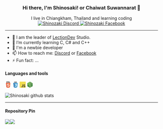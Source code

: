 <h3 align="center">Hi there, I'm Shinosaki! or Chaiwat Suwannarat 👋</h3>
<p align='center'>
  I live in Chiangkham, Thailand and learning coding
  <br/>
  <a href="https://discord.gg/VK4k3Br">
    <img alt="Shinozaki Discord" width="21px" src="https://raw.githubusercontent.com/anuraghazra/anuraghazra/master/assets/discord-round.svg" />
  </a>
  <a href="https://www.facebook.com/ChaiwatSuwannarat">
    <img alt="Shinozaki Facebook" width="21px" src="https://www.easysends.com/images/editor/facebook-512.png" />
  </a>
<p/>
 
<hr/>

<!--
**StefanyVasc/StefanyVasc** is a ✨ _special_ ✨ repository because its `README.md` (this file) appears on your GitHub profile.

Here are some ideas to get you started:

- 🔭 I’m currently working on ...
- 🌱 I’m currently learning ...
- 👯 I’m looking to collaborate on ...
- 🤔 I’m looking for help with ...
- 💬 Ask me about ...
- 📫 How to reach me: ...
- 😄 Pronouns: ...
- ⚡ Fun fact: ...
-->

- 👑 I am the leader of [LectionDev](https://lectiondev.web.app) Studio.
- 🌱 I’m currently learning C, C# and C++
- 📖 I'm a newbie developer
- 📫 How to reach me: [Discord](https://discord.gg/7B52BTf) or [Facebook](https://www.facebook.com/ChaiwatSuwannarat)
- ⚡ Fun fact: ...

#### Languages and tools
<code><img height="20" src="https://raw.githubusercontent.com/github/explore/80688e429a7d4ef2fca1e82350fe8e3517d3494d/topics/html/html.png" /></code>
<code><img height="20" src="https://raw.githubusercontent.com/github/explore/5c058a388828bb5fde0bcafd4bc867b5bb3f26f3/topics/css/css.png" /></code>
<code><img height="20" src="https://raw.githubusercontent.com/github/explore/80688e429a7d4ef2fca1e82350fe8e3517d3494d/topics/javascript/javascript.png" /></code>
<code><img height="20" src="https://raw.githubusercontent.com/github/explore/80688e429a7d4ef2fca1e82350fe8e3517d3494d/topics/nodejs/nodejs.png" /></code>

![Shinosaki github stats](https://github-readme-stats.vercel.app/api?username=shinosaki&show_icons=true)

<hr/>

#### Repository Pin
<a href="https://github.com/shinosaki/yumeko">
  <img align="left" src="https://github-readme-stats.anuraghazra1.vercel.app/api/pin/?username=shinosaki&repo=yumeko" />
</a>
<a href="https://github.com/shinosaki/comoji">
  <img align="left" src="https://github-readme-stats.anuraghazra1.vercel.app/api/pin/?username=shinosaki&repo=comoji" />
</a>
